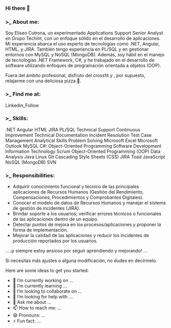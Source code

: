 ### Hi there 👋

<!--
**eliseocutrona/eliseocutrona** is a ✨ _special_ ✨ repository because its `README.md` (this file) appears on your GitHub profile.



Por supuesto, agradezco la aclaración. Aquí tienes la introducción y las tareas de Eliseo Cutrona en el formato que proporcionaste:
-->

### >_ About me:
Soy Eliseo Cutrona, un experimentado Applications Support Senior Analyst en Grupo Techint, con un enfoque sólido en el desarrollo de aplicaciones. 
Mi experiencia abarca el uso experto de tecnologías como .NET, Angular, HTML, y JIRA. 
También tengo experiencia en PL/SQL y en gestionar entornos con MySQL y NoSQL (MongoDB). 
Además, soy hábil en el manejo de tecnologías .NET Framework, C#, y he trabajado en el desarrollo de software utilizando enfoques de programación orientada a objetos (OOP). 

Fuera del ámbito profesional, disfruto del crossfit y , por supuesto, relajarme con una deliciosa pizza 🍕.

### >_ Find me at:
Linkedin_Follow

### >_ Skills:

.NET Angular HTML JIRA PL/SQL
Technical Support Continuous Improvement
Technical Documentation Incident Resolution
Test Case Management Analytical Skills
Problem Solving Microsoft Excel Microsoft Outlook
MySQL C#: Object-Oriented Programming
Software Development Information Technology
Scrum Object-Oriented Programming (OOP)
Data Analysis Java Linux
Git Cascading Style Sheets (CSS) JIRA
Toad JavaScript NoSQL (MongoDB) SVN

### >_ Responsibilities:

- Adquirir conocimiento funcional y técnico de las principales aplicaciones de Recursos Humanos (Gestión del Rendimiento, Compensaciones, Procedimientos y Comprobantes Digitales).
- Conocer el modelo de datos de Recursos Humanos y manejar el sistema de gestión de incidentes (JIRA).
- Brindar soporte a los usuarios; verificar errores técnicos o funcionales de las aplicaciones dentro de un equipo.
- Detectar puntos de mejora en los procesos/aplicaciones y proponer la forma de implementación.
- Mejorar la calidad de las aplicaciones y reducir los incidentes de producción reportados por los usuarios.

... ¡y siempre estoy ansioso por seguir aprendiendo y mejorando! ...

Si necesitas más ajustes o alguna modificación, no dudes en decírmelo.



Here are some ideas to get you started:

- 🔭 I’m currently working on ...
- 🌱 I’m currently learning ...
- 👯 I’m looking to collaborate on ...
- 🤔 I’m looking for help with ...
- 💬 Ask me about ...
- 📫 How to reach me: ...
- 😄 Pronouns: ...
- ⚡ Fun fact: ...

